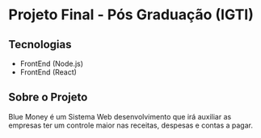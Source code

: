 # Projeto Final - Pós Graduação (IGTI)

## Tecnologias
- FrontEnd (Node.js)
- FrontEnd (React)

## Sobre o Projeto

Blue Money é um Sistema Web desenvolvimento que irá auxiliar as empresas ter um controle maior nas receitas, despesas e contas a pagar. 

